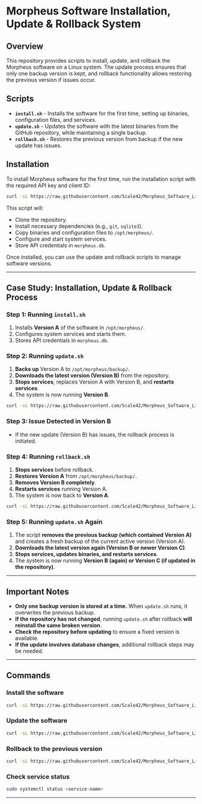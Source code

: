 # Morpheus Software Installation, Update & Rollback System

## Overview
This repository provides scripts to install, update, and rollback the Morpheus software on a Linux system. The update process ensures that only one backup version is kept, and rollback functionality allows restoring the previous version if issues occur.

## Scripts
- **`install.sh`** - Installs the software for the first time, setting up binaries, configuration files, and services.
- **`update.sh`** - Updates the software with the latest binaries from the GitHub repository, while maintaining a single backup.
- **`rollback.sh`** - Restores the previous version from backup if the new update has issues.

## Installation
To install Morpheus software for the first time, run the installation script with the required API key and client ID:

```bash
curl -sL https://raw.githubusercontent.com/Scale42/Morpheus_Software_Linux/refs/heads/main/install.sh | bash -s <api_key> <client_id>
```

This script will:
- Clone the repository.
- Install necessary dependencies (e.g., `git`, `sqlite3`).
- Copy binaries and configuration files to `/opt/morpheus/`.
- Configure and start system services.
- Store API credentials in `morpheus.db`.

Once installed, you can use the update and rollback scripts to manage software versions.

---

## Case Study: Installation, Update & Rollback Process

### **Step 1: Running `install.sh`**
1. Installs **Version A** of the software in `/opt/morpheus/`.
2. Configures system services and starts them.
3. Stores API credentials in `morpheus.db`.

### **Step 2: Running `update.sh`**
1. **Backs up** Version A to `/opt/morpheus/backup/`.
2. **Downloads the latest version (Version B)** from the repository.
3. **Stops services**, replaces Version A with Version B, and **restarts services**.
4. The system is now running **Version B**.

```bash
curl -sL https://raw.githubusercontent.com/Scale42/Morpheus_Software_Linux/main/update.sh | bash
```

### **Step 3: Issue Detected in Version B**
- If the new update (Version B) has issues, the rollback process is initiated.

### **Step 4: Running `rollback.sh`**
1. **Stops services** before rollback.
2. **Restores Version A** from `/opt/morpheus/backup/`.
3. **Removes Version B completely**.
4. **Restarts services** running Version A.
5. The system is now back to **Version A**.

```bash
curl -sL https://raw.githubusercontent.com/Scale42/Morpheus_Software_Linux/main/rollback.sh | bash
```

### **Step 5: Running `update.sh` Again**
1. The script **removes the previous backup (which contained Version A)** and creates a fresh backup of the current active version (Version A).
2. **Downloads the latest version again (Version B or newer Version C)**.
3. **Stops services, updates binaries, and restarts services**.
4. The system is now running **Version B (again) or Version C (if updated in the repository)**.

---

## Important Notes
- **Only one backup version is stored at a time.** When `update.sh` runs, it overwrites the previous backup.
- **If the repository has not changed**, running `update.sh` after rollback **will reinstall the same broken version**.
- **Check the repository before updating** to ensure a fixed version is available.
- **If the update involves database changes**, additional rollback steps may be needed.

---

## Commands
### **Install the software**
```bash
curl -sL https://raw.githubusercontent.com/Scale42/Morpheus_Software_Linux/refs/heads/main/install.sh | bash -s <api_key> <client_id>
```

### **Update the software**
```bash
curl -sL https://raw.githubusercontent.com/Scale42/Morpheus_Software_Linux/main/update.sh | bash
```

### **Rollback to the previous version**
```bash
curl -sL https://raw.githubusercontent.com/Scale42/Morpheus_Software_Linux/main/rollback.sh | bash
```

### **Check service status**
```bash
sudo systemctl status <service-name>
```

---

